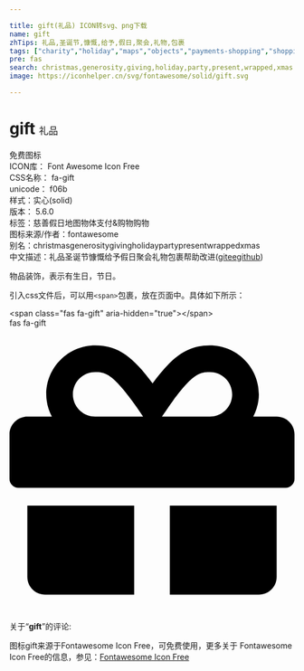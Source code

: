 ```yaml
---

title: gift(礼品) ICON转svg、png下载
name: gift
zhTips: 礼品,圣诞节,慷慨,给予,假日,聚会,礼物,包裹
tags: ["charity","holiday","maps","objects","payments-shopping","shopping"]
pre: fas
search: christmas,generosity,giving,holiday,party,present,wrapped,xmas
image: https://iconhelper.cn/svg/fontawesome/solid/gift.svg

---
```


# gift  <small style="font-size: 60%;font-weight: 100">礼品</small>


<div class="detail-page">
<p>
<span><span class="badge-success badge">免费图标</span> </span>
<br/>
<span>
ICON库：
<span class="badge-secondary badge">Font Awesome Icon Free</span> 
</span>
<br/>
<span>
CSS名称：
<span class="badge-secondary badge">fa-gift</span> 
</span>
<br/>
<span>
unicode：
<span class="badge-secondary badge">f06b</span> 
<copy-btn content='f06b' btn-title=""></copy-btn>
<copy-btn :content='String.fromCodePoint(parseInt("f06b", 16))' btn-title="复制U"></copy-btn>
</span><br/><span>样式：<span class="badge-light badge">实心(solid)</span></span>
<br/>
<span>
版本：
<span class="badge-secondary badge">5.6.0</span> 
</span><br/><span>标签：<span class="badge-light badge"><router-link to="/tags/charity.html">慈善</router-link></span><span class="badge-light badge"><router-link to="/tags/holiday.html">假日</router-link></span><span class="badge-light badge"><router-link to="/tags/maps.html">地图</router-link></span><span class="badge-light badge"><router-link to="/tags/objects.html">物体</router-link></span><span class="badge-light badge"><router-link to="/tags/payments-shopping.html">支付&购物</router-link></span><span class="badge-light badge"><router-link to="/tags/shopping.html">购物</router-link></span></span>
<br/>
<span>图标来源/作者：<span class="badge-light badge">fontawesome</span></span> 
<br/>
<span>别名：<span class="badge-light badge">christmas</span><span class="badge-light badge">generosity</span><span class="badge-light badge">giving</span><span class="badge-light badge">holiday</span><span class="badge-light badge">party</span><span class="badge-light badge">present</span><span class="badge-light badge">wrapped</span><span class="badge-light badge">xmas</span></span><br/><span class="zh-detail">中文描述：<span class="badge-primary badge">礼品</span><span class="badge-primary badge">圣诞节</span><span class="badge-primary badge">慷慨</span><span class="badge-primary badge">给予</span><span class="badge-primary badge">假日</span><span class="badge-primary badge">聚会</span><span class="badge-primary badge">礼物</span><span class="badge-primary badge">包裹</span><span class="help-link"><span>帮助改进</span>(<a href="https://gitee.com/liuwave/icon-helper/edit/master/json/fontawesome/solid/gift.json" target="_blank" rel="noopener noreferrer">gitee</a><a href="https://github.com/liuwave/icon-helper/edit/master/json/fontawesome/solid/gift.json" target="_blank" rel="noopener noreferrer">github</a></span>)</span><br/>
</p>
</div><div class="description description alert alert-light">物品装饰，表示有生日，节日。</div>
<div class="alert alert-dark">
  <i class="fas fa-gift fa-xs"></i>
  <i class="fas fa-gift fa-sm"></i>
  <i class="fas fa-gift fa-lg"></i>
  <i class="fas fa-gift fa-2x"></i>
  <i class="fas fa-gift fa-3x"></i>
  <i class="fas fa-gift fa-5x"></i>
  <i class="fas fa-gift fa-7x"></i>
</div>
<div>
  <p>引入css文件后，可以用<code>&lt;span&gt;</code>包裹，放在页面中。具体如下所示：    
  </p>
  <div class="alert alert-primary" style="font-size: 14px">
    &lt;span class="fas fa-gift" aria-hidden="true"&gt;&lt;/span&gt;
    <copy-btn content='<span class="fas fa-gift" aria-hidden="true"></span>'></copy-btn>
  </div>
  <div class="alert alert-secondary">
    <i class="fas fa-gift"
    style="font-size: 24px"
    aria-hidden="true"></i> fas fa-gift
    <copy-btn content="fas fa-gift" btn-title="复制图标名称"></copy-btn>
  </div>
</div>
<div id="svg" class="svg-wrap">
<svg xmlns="http://www.w3.org/2000/svg" viewBox="0 0 512 512"><path d="M32 448c0 17.7 14.3 32 32 32h160V320H32v128zm256 32h160c17.7 0 32-14.3 32-32V320H288v160zm192-320h-42.1c6.2-12.1 10.1-25.5 10.1-40 0-48.5-39.5-88-88-88-41.6 0-68.5 21.3-103 68.3-34.5-47-61.4-68.3-103-68.3-48.5 0-88 39.5-88 88 0 14.5 3.8 27.9 10.1 40H32c-17.7 0-32 14.3-32 32v80c0 8.8 7.2 16 16 16h480c8.8 0 16-7.2 16-16v-80c0-17.7-14.3-32-32-32zm-326.1 0c-22.1 0-40-17.9-40-40s17.9-40 40-40c19.9 0 34.6 3.3 86.1 80h-86.1zm206.1 0h-86.1c51.4-76.5 65.7-80 86.1-80 22.1 0 40 17.9 40 40s-17.9 40-40 40z"/></svg>
</div>
<detail full-name='fa-gift'></detail>
<div class="icon-detail__container">
<p>关于“<b>gift</b>”的评论:</p>
</div>
<Vssue title="关于“gift”的评论" />    
<div><p>图标gift来源于Fontawesome Icon Free，可免费使用，更多关于  Fontawesome Icon Free的信息，参见：<a target="_blank" href="https://iconhelper.cn/fontawesome.html">Fontawesome Icon Free</a>
</p></div>
